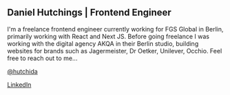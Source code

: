 ## Daniel Hutchings | Frontend Engineer

I'm a freelance frontend engineer currently working for FGS Global in Berlin, primarily working with React and Next JS. Before going freelance I was working with the digital agency AKQA in their Berlin studio, building websites for brands such as Jagermeister, Dr Oetker, Unilever, Occhio. Feel free to reach out to me...


[@hutchida](https://twitter.com/hutchida)

[LinkedIn](https://www.linkedin.com/in/danielmhutchings)
